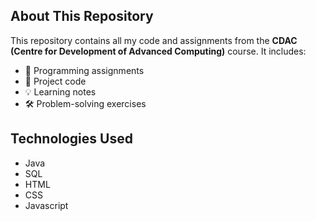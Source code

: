 ## About This Repository
This repository contains all my code and assignments from the **CDAC (Centre for Development of Advanced Computing)** course. It includes:
- 📌 Programming assignments
- 📂 Project code
- 💡 Learning notes
- 🛠️ Problem-solving exercises

## Technologies Used
- Java
- SQL
- HTML
- CSS
- Javascript
  
